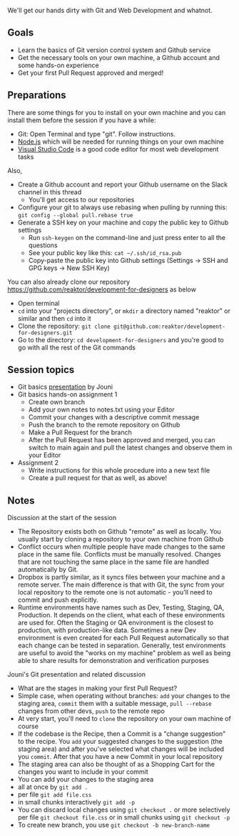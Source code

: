 We'll get our hands dirty with Git and Web Development and whatnot.

## Goals

- Learn the basics of Git version control system and Github service
- Get the necessary tools on your own machine, a Github account and some hands-on experience
- Get your first Pull Request approved and merged!

## Preparations

There are some things for you to install on your own machine and you can install them before the session if you have a while:

- Git: Open Terminal and type "git". Follow instructions.
- [Node.js](https://nodejs.org/en/download/) which will be needed for running things on your own machine
- [Visual Studio Code](https://code.visualstudio.com/download) is a good code editor for most web development tasks

Also,

- Create a Github account and report your Github username on the Slack channel in this thread
  - You'll get access to our repositories
- Configure your git to always use rebasing when pulling by running this: `git config --global pull.rebase true`
- Generate a SSH key on your machine and copy the public key to Github settings
  - Run `ssh-keygen` on the command-line and just press enter to all the questions
  - See your public key like this: `cat ~/.ssh/id_rsa.pub`
  - Copy-paste the public key into Github settings (Settings -> SSH and GPG keys -> New SSH Key)

You can also already clone our repository https://github.com/reaktor/development-for-designers as below

- Open terminal
- `cd` into your "projects directory", or `mkdir` a directory named "reaktor" or similar and then `cd` into it
- Clone the repository: `git clone git@github.com:reaktor/development-for-designers.git`
- Go to the directory: `cd development-for-designers` and you're good to go with all the rest of the Git commands

## Session topics

- Git basics [presentation](https://docs.google.com/presentation/d/1BfH2LTw_zXiVboBZ-E-jcVeo-_pHLi_7IRveWSmoKaw/edit) by Jouni
- Git basics hands-on assignment 1
  - Create own branch
  - Add your own notes to notes.txt using your Editor
  - Commit your changes with a descriptive commit message
  - Push the branch to the remote repository on Github
  - Make a Pull Request for the branch
  - After the Pull Request has been approved and merged, you can switch to main again and pull the latest changes and observe them in your Editor
- Assignment 2
  - Write instructions for this whole procedure into a new text file
  - Create a pull request for that as well, as above!

## Notes

Discussion at the start of the session

- The Repository exists both on Github "remote" as well as locally. You usually start by cloning a repository to your own machine from Github
- Conflict occurs when multiple people have made changes to the same place in the same file. Conflicts must be manually resolved. Changes that are not touching the same place in the same file are handled automatically by Git.
- Dropbox is partly similar, as it syncs files between your machine and a remote server. The main difference is that with Git, the sync from your local repository to the remote one is not automatic - you'll need to commit and push explicitly.
- Runtime environments have names such as Dev, Testing, Staging, QA, Production. It depends on the client, what each of these environments are used for. Often the Staging or QA environment is the closest to production, with production-like data. Sometimes a new Dev environment is even created for each Pull Request automatically so that each change can be tested in separation. Generally, test environments are useful to avoid the "works on my machine" problem as well as being able to share results for demonstration and verification purposes

Jouni's Git presentation and related discussion

- What are the stages in making your first Pull Request?
 - Simple case, when operating without branches: `add` your changes to the staging area, `commit` them with a suitable message, `pull --rebase` changes from other devs, `push` to the remote repo
 - At very start, you'll need to `clone` the repository on your own machine of course
 - If the codebase is the Recipe, then a Commit is a "change suggestion" to the recipe. You `add` your suggested changes to the suggestion (the staging area) and after you've selected what changes will be included you `commit`. After that you have a new Commit in your local repository
 - The staging area can also be thought of as a Shopping Cart for the changes you want to include in your commit
 - You can add your changes to the staging area 
  - all at once by `git add .`
  - per file `git add file.css`
  - in small chunks interactively `git add -p`
 - You can discard local changes using `git checkout .` or more selectively per file `git checkout file.css` or in small chunks using `git checkout -p`
- To create new branch, you use `git checkout -b new-branch-name`
